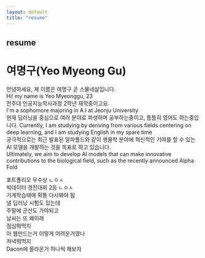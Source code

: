 ```yaml
---
layout: default
title: "resume"
---
```


## resume

# **여명구(Yeo Myeong Gu)**

안녕하세요, 제 이름은 여명구 곧 스물네살입니다.  
Hi! my name is Yeo Myeonggu, 23  
전주대 인공지능학사과정 2학년 재학중이고요.  
I'm a sophomore majoring in A.I at Jeonju University  
현재 딥러닝을 중심으로 여러 분야로 파생하며 공부하는중이고, 틈틈히 영어도 하는중입니다. 
Currently, I am studying by deriving from various fields centering on deep learning, and I am studying English in my spare time  
궁극적으로는 최근 발표된 알파폴드와 같이 생물학 분야에 혁신적인 기여를 할 수 있는 AI 모델을 개발하는 것을 목표로 하고 있습니다.  
Ultimately, we aim to develop AI models that can make innovative contributions to the biological field, such as the recently announced Alpha Fold


포트폴리오 우수상 ㄴㅇㅅ  
빅데이터 경진대회 2등 ㄴㅇㅅ  
기계학습때매 확통 다시봐야 됨    
낼 딥러닝 시험도 있는데  
주말에 군산도 가야되고  
날씨는 또 왜이래  
점심뭐먹지  
아 웹만드는거 이렇게 어려운거였나  
저녁뭐먹지  
Dacon에 올라온거 하나씩 해보자  
